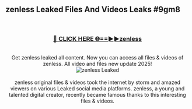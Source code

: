 ## zenless Leaked Files And Videos Leaks #9gm8
<br>
<div align="center">
<h3><a href="https://watchclip.my.id/zenless" rel="nofollow">🔴 CLICK HERE 🌐==►►zenless</a></h3>
<br>
Get zenless leaked all content. Now you can access all files & videos of zenless. All video and files new update 2025!
<br>
<a href="https://watchclip.my.id/zenless" rel="nofollow" data-target="animated-image.originalLink"><img src="https://i.ibb.co.com/WyWwxjT/player-gif2.gif" alt="zenless Leaked" style="max-width: 100%; display: inline-block;" data-target="animated-image.originalImage"></a>
<br><br>
zenless original files & videos took the internet by storm and amazed viewers on various Leaked social media platforms. zenless, a young and talented digital creator, recently became famous thanks to this interesting files & videos.
</div>
<br>